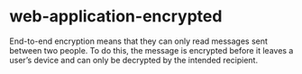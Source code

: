 # web-application-encrypted
End-to-end encryption means that they can only read messages sent between two people. To do this, the message is encrypted before it leaves a user’s device and can only be decrypted by the intended recipient.
